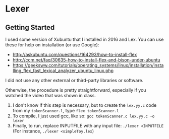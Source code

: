 # Lexer


## Getting Started

I used some version of Xubuntu that I installed in 2016 and Lex. You can use these for help on installation (or use Google):
- http://askubuntu.com/questions/164293/how-to-install-flex
- http://ccm.net/faq/30635-how-to-install-flex-and-bison-under-ubuntu
- https://geeksww.com/tutorials/operating_systems/linux/installation/installing_flex_fast_lexical_analyzer_ubuntu_linux.php

I did not use any other external or third-party libraries or software.

Otherwise, the procedure is pretty straightforward, especially if you watched the video that was shown in class.
1. I don't know if this step is necessary, but to create the `lex.yy.c` code from my `tokenScanner.l`, type `flex tokenScanner.l`
2. To compile, I just used gcc, like so: `gcc tokenScanner.c lex.yy.c -o lexer`
3. Finally, to run, replace INPUTFILE with any input file: ```./lexer <INPUTFILE``` (For instance, ```./lexer <simpleToy.lex```)
